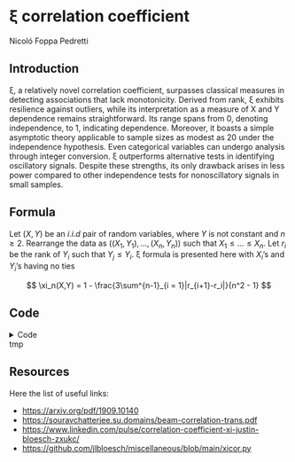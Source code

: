 ξ correlation coefficient
================
Nicoló Foppa Pedretti

## Introduction

ξ, a relatively novel correlation coefficient, surpasses classical
measures in detecting associations that lack monotonicity. Derived from
rank, ξ exhibits resilience against outliers, while its interpretation
as a measure of X and Y dependence remains straightforward. Its range
spans from 0, denoting independence, to 1, indicating dependence.
Moreover, it boasts a simple asymptotic theory applicable to sample
sizes as modest as 20 under the independence hypothesis. Even
categorical variables can undergo analysis through integer conversion. ξ
outperforms alternative tests in identifying oscillatory signals.
Despite these strengths, its only drawback arises in less power compared
to other independence tests for nonoscillatory signals in small samples.

## Formula

Let $(X, Y)$ be an $i.i.d$ pair of random variables, where $Y$ is not
constant and $n \geq 2$. Rearrange the data as
$((X_1, Y_1), \ldots, (X_n, Y_n))$ such that $X_1 \leq \ldots \leq X_n$.
Let $r_i$ be the rank of $Y_i$ such that $Y_j \leq Y_i$. ξ formula is
presented here with $X_i$’s and $Y_i$’s having no ties

$$ \xi_n(X,Y) = 1 - \frac{3\sum^{n-1}_{i = 1}|r_{i+1}-r_i|}{n^2 - 1} $$

## Code

<details>
<summary>Code</summary>

``` julia
using Distributions, Plots, DataFrames, MarkdownTables

N = 500
x = sort(rand(Uniform(-5.0,5.0),N))
y = -0.4 .+ 2.926 .* x 
yhat = y + rand(Normal(0.0,1.0),N)
w = 4.0 .- 0.87 .* x.^2 
what = w + rand(Normal(0.0,1.0),N)

#=q1 = scatter(x,yhat, label = :none, title = "Regression line")
q1 = plot!(x,y, mc = :orange)
q2 = scatter(x,what, label = :none, title = "Quadratic line")
q2 = plot!(x,w, mc = :orange)
plot(q1, q2, layout=(1,2), size=(750,300))=#

X = DataFrames.DataFrame((; x,y,w,yhat,what))
#first(X,5) |> markdown_table()
```

</details>
tmp

## Resources

Here the list of useful links:

- https://arxiv.org/pdf/1909.10140
- https://souravchatterjee.su.domains/beam-correlation-trans.pdf
- https://www.linkedin.com/pulse/correlation-coefficient-xi-justin-bloesch-zxukc/
- https://github.com/jlbloesch/miscellaneous/blob/main/xicor.py
